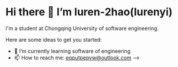 # Hi there 👋 I’m luren-2hao(lurenyi)

I'm a student at Chongqing University of software engineering.

Here are some ideas to get you started:

- 🌱 I’m currently learning software of engineering
- 📫 How to reach me: [eqputpepyw@outlook.com](...)
-->
